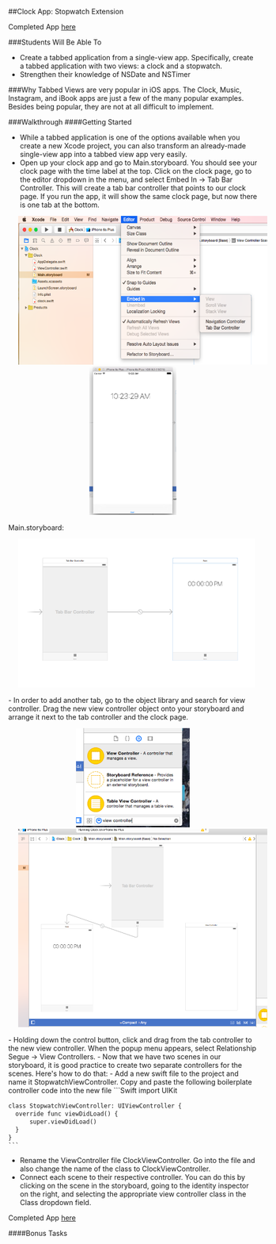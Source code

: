 ##Clock App: Stopwatch Extension

Completed App [here]()

###Students Will Be Able To
- Create a tabbed application from a single-view app. Specifically, create a tabbed application with two views: a clock and a stopwatch.
- Strengthen their knowledge of NSDate and NSTimer

###Why
Tabbed Views are very popular in iOS apps. The Clock, Music, Instagram, and iBook apps are just a few of the many popular examples. Besides being popular, they are not at all difficult to implement.

###Walkthrough
####Getting Started
- While a tabbed application is one of the options available when you create a new Xcode project, you can also transform an already-made single-view app into a tabbed view app very easily.
- Open up your clock app and go to Main.storyboard. You should see your clock page with the time label at the top. Click on the clock page, go to the editor dropdown in the menu, and select Embed In -> Tab Bar Controller. This will create a tab bar controller that points to our clock page. If you run the app, it will show the same clock page, but now there is one tab at the bottom.
<p align="center">
  <img src="images/embed-in-tab-bar-controller.png" height="300px" hspace="20">
  <img src="images/one-tab-view.png" height="300px" hspace="20">
</p>
Main.storyboard:
<p align="center">
  <img src="images/tab-bar-controller-one-scene.png" height="300px" hspace="20">
</p>
- In order to add another tab, go to the object library and search for view controller. Drag the new view controller object onto your storyboard and arrange it next to the tab controller and the clock page.
<p align="center">
  <img src="images/object-library-view-controller.png" height="200px" hspace="20">
  <img src="images/tab-bar-controller-two-scenes.png" height="400px" hspace="20">
</p>
- Holding down the control button, click and drag from the tab controller to the new view controller. When the popup menu appears, select Relationship Segue -> View Controllers.
- Now that we have two scenes in our storyboard, it is good practice to create two separate controllers for the scenes. Here's how to do that:
  - Add a new swift file to the project and name it StopwatchViewController. Copy and paste the following boilerplate controller code into the new file
    ```Swift
    import UIKit

    class StopwatchViewController: UIViewController {
      override func viewDidLoad() {
          super.viewDidLoad()
      }
    }
    ```
  - Rename the ViewController file ClockViewController. Go into the file and also change the name of the class to ClockViewController.
  - Connect each scene to their respective controller. You can do this by clicking on the scene in the storyboard, going to the identity inspector on the right, and selecting the appropriate view controller class in the Class dropdown field.

Completed App [here]()

####Bonus Tasks




